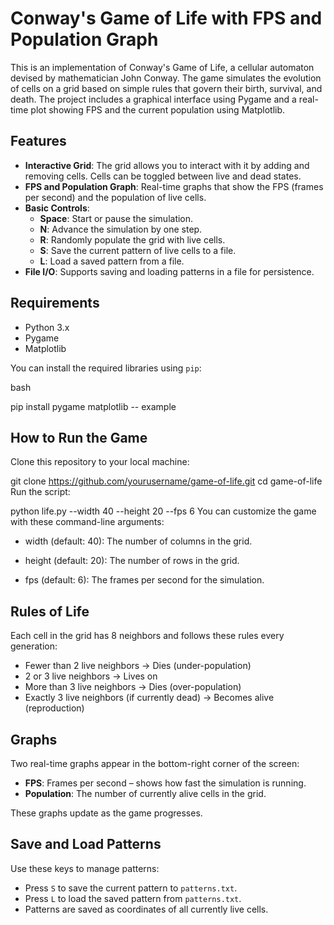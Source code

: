 # Conway's Game of Life with FPS and Population Graph

This is an implementation of Conway's Game of Life, a cellular automaton devised by mathematician John Conway. The game simulates the evolution of cells on a grid based on simple rules that govern their birth, survival, and death. The project includes a graphical interface using Pygame and a real-time plot showing FPS and the current population using Matplotlib.

## Features

- **Interactive Grid**: The grid allows you to interact with it by adding and removing cells. Cells can be toggled between live and dead states.
- **FPS and Population Graph**: Real-time graphs that show the FPS (frames per second) and the population of live cells.
- **Basic Controls**:
  - **Space**: Start or pause the simulation.
  - **N**: Advance the simulation by one step.
  - **R**: Randomly populate the grid with live cells.
  - **S**: Save the current pattern of live cells to a file.
  - **L**: Load a saved pattern from a file.
- **File I/O**: Supports saving and loading patterns in a file for persistence.

## Requirements

- Python 3.x
- Pygame
- Matplotlib

You can install the required libraries using `pip`:

bash

pip install pygame matplotlib -- example






## How to Run the Game
Clone this repository to your local machine:


git clone https://github.com/yourusername/game-of-life.git
cd game-of-life
Run the script:


python life.py --width 40 --height 20 --fps 6
You can customize the game with these command-line arguments:

- width (default: 40): The number of columns in the grid.

- height (default: 20): The number of rows in the grid.

- fps (default: 6): The frames per second for the simulation.

## Rules of Life

Each cell in the grid has 8 neighbors and follows these rules every generation:

- Fewer than 2 live neighbors → Dies (under-population)
- 2 or 3 live neighbors → Lives on
- More than 3 live neighbors → Dies (over-population)
- Exactly 3 live neighbors (if currently dead) → Becomes alive (reproduction)

## Graphs

Two real-time graphs appear in the bottom-right corner of the screen:

- **FPS**: Frames per second – shows how fast the simulation is running.
- **Population**: The number of currently alive cells in the grid.

These graphs update as the game progresses.

## Save and Load Patterns

Use these keys to manage patterns:

- Press `S` to save the current pattern to `patterns.txt`.
- Press `L` to load the saved pattern from `patterns.txt`.
- Patterns are saved as coordinates of all currently live cells.


